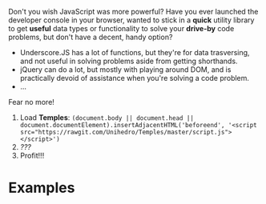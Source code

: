 Don't you wish JavaScript was more powerful? Have you ever launched the developer console in your browser, wanted to stick in a **quick** utility library to get **useful** data types or functionality to solve your **drive-by** code problems, but don't have a decent, handy option?

* Underscore.JS has a lot of functions, but they're for data trasversing, and not useful in solving problems aside from getting shorthands.
* jQuery can do a lot, but mostly with playing around DOM, and is practically devoid of assistance when you're solving a code problem.
* ...

Fear no more!
1. Load **Temples**: `(document.body || document.head || document.documentElement).insertAdjacentHTML('beforeend', '<script src="https://rawgit.com/Unihedro/Temples/master/script.js"></script>')`
2. *???*
3. Profit!!!

# Examples
